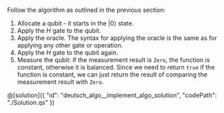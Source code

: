 Follow the algorithm as outlined in the previous section:

1. Allocate a qubit - it starts in the $|0\rangle$ state.
2. Apply the $H$ gate to the qubit.
3. Apply the oracle. The syntax for applying the oracle is the same as for applying any other gate or operation.
4. Apply the $H$ gate to the qubit again.
5. Measure the qubit: if the measurement result is `Zero`, the function is constant, otherwise it is balanced.
Since we need to return `true` if the function is constant, we can just return the result of comparing the measurement result with `Zero`.

@[solution]({
    "id": "deutsch_algo__implement_algo_solution",
    "codePath": "./Solution.qs"
})
